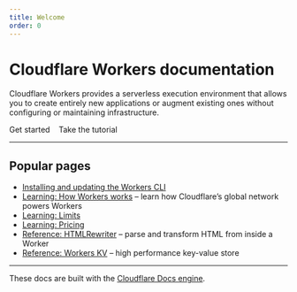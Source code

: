 ```yaml
---
title: Welcome
order: 0
---
```


# Cloudflare Workers documentation

Cloudflare Workers provides a serverless execution environment that allows you to create entirely new applications or augment existing ones without configuring or maintaining infrastructure.

<Link to="/tutorials" className="Button Button-is-primary">Get started</Link> &nbsp;&nbsp; <Link to="/tutorials" className="Button Button-is-secondary">Take the tutorial</Link>

--------------------------------

## Popular pages

- [Installing and updating the Workers CLI](/learning)
- [Learning: How Workers works](/learning/how-workers-works) – learn how Cloudflare’s global network powers Workers
- [Learning: Limits](/learning/limits)
- [Learning: Pricing](/learning/pricing)
- [Reference: HTMLRewriter](/reference/html-rewriter) – parse and transform HTML from inside a Worker
- [Reference: Workers KV](/reference/kv) – high performance key-value store

--------------------------------

These docs are built with the [Cloudflare Docs engine](/docs-engine).

